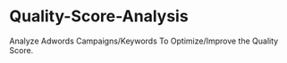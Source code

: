 # Quality-Score-Analysis
Analyze Adwords Campaigns/Keywords To Optimize/Improve the Quality Score. 
